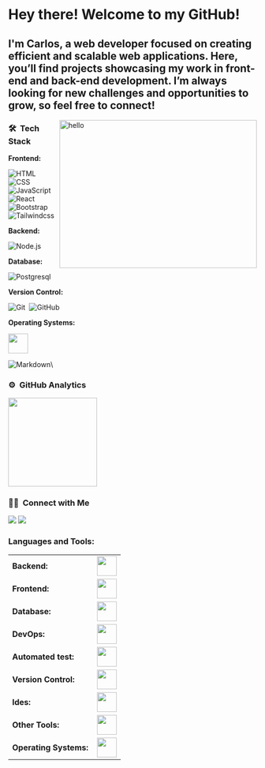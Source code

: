 # Hey there! Welcome to my GitHub!
## I'm Carlos, a web developer focused on creating efficient and scalable web applications. Here, you’ll find projects showcasing my work in front-end and back-end development. I’m always looking for new challenges and opportunities to grow, so feel free to connect!
<img src="https://github.com/user-attachments/assets/0b050ad8-d2ab-4006-b4de-1e9d8aab9b73" alt="hello" width="400" height="300"  align="right">


<!-- ## 👋 &nbsp;Hey there! I'm Aditya -->

### 🛠 &nbsp;Tech Stack
**Frontend:**

![HTML](https://img.shields.io/badge/-HTML-05122A?style=flat&logo=HTML5)&nbsp;
![CSS](https://img.shields.io/badge/-CSS-05122A?style=flat&logo=CSS3&logoColor=1572B6)&nbsp;
![JavaScript](https://img.shields.io/badge/-JavaScript-05122A?style=flat&logo=javascript)&nbsp;
![React](https://img.shields.io/badge/-React-05122A?style=flat&logo=react)&nbsp;
![Bootstrap](https://img.shields.io/badge/-Bootstrap-05122A?style=flat&logo=bootstrap&logoColor=563D7C)\
![Tailwindcss](https://img.shields.io/badge/tailwindcss-0F172A?&logo=tailwindcss)&nbsp;

**Backend:**

![Node.js](https://img.shields.io/badge/-Node.js-05122A?style=flat&logo=node.js)&nbsp;

**Database:**

![Postgresql](https://img.shields.io/badge/postgresql-4169e1?style=for-the-badge&logo=postgresql&logoColor=white)&nbsp;

**Version Control:**

![Git](https://img.shields.io/badge/-Git-05122A?style=flat&logo=git)&nbsp;
![GitHub](https://img.shields.io/badge/-GitHub-05122A?style=flat&logo=github)&nbsp;

**Operating Systems:** 

<img height="40" src="https://skillicons.dev/icons?i=windows,ubuntu"/>

![Markdown](https://img.shields.io/badge/-Markdown-05122A?style=flat&logo=markdown)\

### ⚙️ &nbsp;GitHub Analytics

<p align="left">
<a href="https://github.com/cachaucanes">
  <img height="180em" src="https://github-readme-stats-eight-theta.vercel.app/api/top-langs/?username=cachaucanes&layout=compact&langs_count=8&theme=algolia"/>
</a>
</p>

### 🤝🏻 &nbsp;Connect with Me

<p align="left">
<a href="https://www.linkedin.com/in/cachaucanes/"><img src="https://img.shields.io/badge/-Carlos%20Chaucanes-0077B5?style=flat&logo=Linkedin&logoColor=white"/></a>
<a href="https://instagram.com/chaucanezcarlos"><img src="https://img.shields.io/badge/-@chaucanezcarlos-E4405F?style=flat&logo=Instagram&logoColor=white"/></a>
</p>
<h3 align="left">Languages and Tools:</h3>
<table>
    <tr>
        <td style="font-weight: bold; padding-right: 10px; vertical-align: center; border: none;">Backend:</td>
        <td><img height="40" src="https://skillicons.dev/icons?i=php,java,cs,net,python,laravel,spring,maven,hibernate,nodejs,fastapi,flask,express,nginx,vite"/></td>
    </tr>
    <tr>
        <td style="font-weight: bold; padding-right: 10px; vertical-align: center;">Frontend:</td>
        <td><img height="40" src="https://skillicons.dev/icons?i=vue,vuetify,react,mui,bootstrap,html,css,sass,js,ts,figma"/></td>
    </tr>
    <tr>
        <td style="font-weight: bold; padding-right: 10px; vertical-align: center; border: none;">Database:</td>
        <td><img height="40" src="https://skillicons.dev/icons?i=mysql,postgresql,mongodb,elasticsearch"/></td>
    </tr>
    <tr>
        <td style="font-weight: bold; padding-right: 10px; vertical-align: center; border: none;">DevOps:</td>
        <td><img height="40" src="https://skillicons.dev/icons?i=docker,kubernetes,gcp,terraform,jenkins,githubactions,gitlarun"/></td>
    </tr>
    <tr>
        <td style="font-weight: bold; padding-right: 10px; vertical-align: center; border: none;">Automated test:</td>
        <td><img height="40" src="https://skillicons.dev/icons?i=selenium,jest,pytest,phpunit"/></td>
    </tr>
    <tr>
        <td style="font-weight: bold; padding-right: 10px; vertical-align: center; border: none;">Version Control:</td>
        <td><img height="40" src="https://skillicons.dev/icons?i=git,github,gitlab,bitbucket"/></td>
    </tr>
    <tr>
        <td style="font-weight: bold; padding-right: 10px; vertical-align: center; border: none;">Ides:</td>
        <td><img height="40" src="https://skillicons.dev/icons?i=vscode,phpstorm,eclipse,visualstudio,webstorm,sublime"/></td>
    </tr>
    <tr>
        <td style="font-weight: bold; padding-right: 10px; vertical-align: center; border: none;">Other Tools:</td>
        <td><img height="40" src="https://skillicons.dev/icons?i=rabbitmq,grafana,bash"/></td>
    </tr>
    <tr>
        <td style="font-weight: bold; padding-right: 10px; vertical-align: center; border: none;">Operating Systems:</td>
        <td><img height="40" src="https://skillicons.dev/icons?i=windows,ubuntu,debian,alpine"/></td>
    </tr>
</table>

